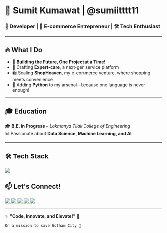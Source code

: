 # 🌟 Sumit Kumawat | @sumiitttt11  
### 🚀 Developer | 🛒 E-commerce Entrepreneur |  🛠️ Tech Enthusiast

---

## 🔥 What I Do  
- 🚀 **Building the Future, One Project at a Time!**
- 🔧 Crafting **Expert-care**, a next-gen service platform  
- 🛍️ Scaling **ShopHeaven**, my e-commerce venture, where shopping meets convenience  
- 🐍 Adding **Python** to my arsenal—because one language is never enough!  

---

## 🎓 Education  
🎓 **B.E. in Progress** – *Lokmanya Tilak College of Engineering*  
📊 Passionate about **Data Science, Machine Learning, and AI**  

---

## 🛠️ Tech Stack  

<p align="left">
  <img src="https://skillicons.dev/icons?i=js,postgresql,tensorflow,python,nodejs,react,mongodb,git,github" />

</p>


<!---

## 📊 GitHub Stats  

<p align="center">
  <img src="https://github-readme-stats.vercel.app/api?username=sumiitttt11&show_icons=true&theme=tokyonight" alt="GitHub Stats" />
</p>

<p align="center">
  <img src="https://github-readme-streak-stats.herokuapp.com/?user=sumiitttt11&theme=tokyonight" alt="GitHub Streak" />
</p>

<p align="center">
  <img src="https://github-profile-summary-cards.vercel.app/api/cards/profile-details?username=sumiitttt11&theme=tokyonight" />
</p>

--->

## 📫 Let's Connect!  

<p align="left">
  <a href="https://github.com/sumiitttt11">
    <img src="https://img.shields.io/badge/GitHub-000?style=for-the-badge&logo=github&logoColor=white" />
  </a>
  <a href="https://linkedin.com/in/sumiitttt11">
    <img src="https://img.shields.io/badge/LinkedIn-0077B5?style=for-the-badge&logo=linkedin&logoColor=white" />
  </a>
  <a href="mailto:kumawatsumit984@gmail.com">
    <img src="https://img.shields.io/badge/Email-D14836?style=for-the-badge&logo=gmail&logoColor=white" />
  </a>
  <a href="https://www.instagram.com/sumiiitt.af">
    <img src="https://img.shields.io/badge/Instagram-E4405F?style=for-the-badge&logo=instagram&logoColor=white" />
  </a>
  <a href="https://twitter.com/sumiitttt11">
    <img src="https://img.shields.io/badge/Twitter-1DA1F2?style=for-the-badge&logo=twitter&logoColor=white" />
  </a>
</p>

---

✨ **"Code, Innovate, and Elevate!"** 🚀  

```md
On a mission to save Gotham City 🦇
